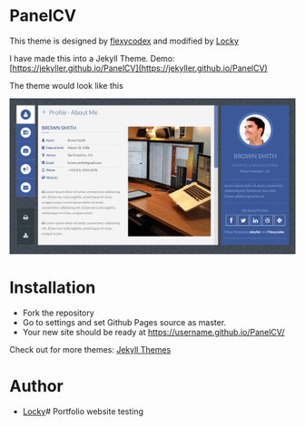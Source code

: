 # PanelCV

This theme is designed by [flexycodex](https://themeforest.net/item/flexyvcard-responsive-vcard-template-/7158750) and modified by [Locky](https://github.com/junlulocky)

I have made this into a Jekyll Theme. Demo: [https://jekyller.github.io/PanelCV](https://jekyller.github.io/PanelCV)

The theme would look like this 

![Demo](/images/demo.png)


# Installation

- Fork the repository
- Go to settings and set Github Pages source as master.
- Your new site should be ready at https://username.github.io/PanelCV/

Check out for more themes: [Jekyll Themes](http://jekylltheme.org)


# Author

- [Locky](https://github.com/junlulocky)# Portfolio website testing 
